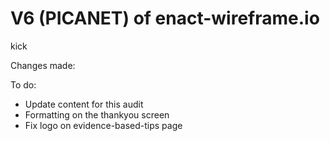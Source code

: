 # V6 (PICANET) of enact-wireframe.io

kick 

Changes made:


To do:
- Update content for this audit
- Formatting on the thankyou screen
- Fix logo on evidence-based-tips page


